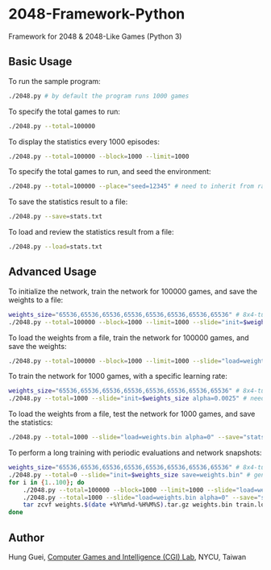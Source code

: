 # 2048-Framework-Python

Framework for 2048 & 2048-Like Games (Python 3)

## Basic Usage

To run the sample program:
```bash
./2048.py # by default the program runs 1000 games
```

To specify the total games to run:
```bash
./2048.py --total=100000
```

To display the statistics every 1000 episodes:
```bash
./2048.py --total=100000 --block=1000 --limit=1000
```

To specify the total games to run, and seed the environment:
```bash
./2048.py --total=100000 --place="seed=12345" # need to inherit from random_agent
```

To save the statistics result to a file:
```bash
./2048.py --save=stats.txt
```

To load and review the statistics result from a file:
```bash
./2048.py --load=stats.txt
```

## Advanced Usage

To initialize the network, train the network for 100000 games, and save the weights to a file:
```bash
weights_size="65536,65536,65536,65536,65536,65536,65536,65536" # 8x4-tuple
./2048.py --total=100000 --block=1000 --limit=1000 --slide="init=$weights_size save=weights.bin" # need to inherit from weight_agent
```

To load the weights from a file, train the network for 100000 games, and save the weights:
```bash
./2048.py --total=100000 --block=1000 --limit=1000 --slide="load=weights.bin save=weights.bin" # need to inherit from weight_agent
```

To train the network for 1000 games, with a specific learning rate:
```bash
weights_size="65536,65536,65536,65536,65536,65536,65536,65536" # 8x4-tuple
./2048.py --total=1000 --slide="init=$weights_size alpha=0.0025" # need to inherit from weight_agent
```

To load the weights from a file, test the network for 1000 games, and save the statistics:
```bash
./2048.py --total=1000 --slide="load=weights.bin alpha=0" --save="stats.txt" # need to inherit from weight_agent
```

To perform a long training with periodic evaluations and network snapshots:
```bash
weights_size="65536,65536,65536,65536,65536,65536,65536,65536" # 8x4-tuple
./2048.py --total=0 --slide="init=$weights_size save=weights.bin" # generate a clean network
for i in {1..100}; do
	./2048.py --total=100000 --block=1000 --limit=1000 --slide="load=weights.bin save=weights.bin alpha=0.0025" | tee -a train.log
	./2048.py --total=1000 --slide="load=weights.bin alpha=0" --save="stats.txt"
	tar zcvf weights.$(date +%Y%m%d-%H%M%S).tar.gz weights.bin train.log stats.txt
done
```

## Author

Hung Guei, [Computer Games and Intelligence (CGI) Lab](https://cgilab.nctu.edu.tw/), NYCU, Taiwan
